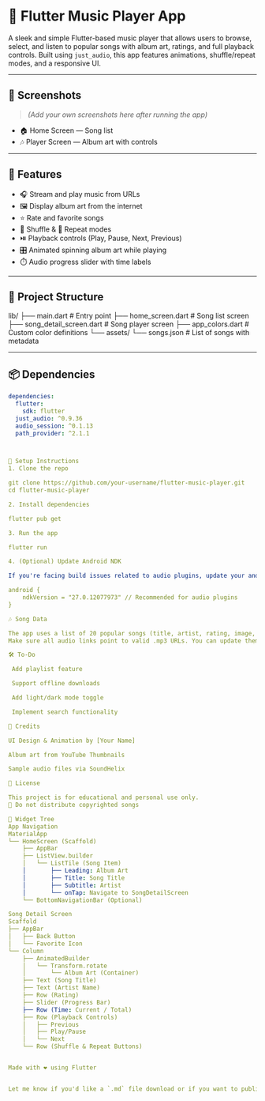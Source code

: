 # 🎵 Flutter Music Player App

A sleek and simple Flutter-based music player that allows users to browse, select, and listen to popular songs with album art, ratings, and full playback controls. Built using `just_audio`, this app features animations, shuffle/repeat modes, and a responsive UI.

---

## 📱 Screenshots

> _(Add your own screenshots here after running the app)_

- 🏠 Home Screen — Song list  
- 🎶 Player Screen — Album art with controls

---

## 🚀 Features

- 🎧 Stream and play music from URLs  
- 🖼️ Display album art from the internet  
- ⭐ Rate and favorite songs  
- 🔀 Shuffle & 🔁 Repeat modes  
- ⏯️ Playback controls (Play, Pause, Next, Previous)  
- 🎛️ Animated spinning album art while playing  
- ⏱️ Audio progress slider with time labels  

---

## 📂 Project Structure

lib/
├── main.dart # Entry point
├── home_screen.dart # Song list screen
├── song_detail_screen.dart # Song player screen
├── app_colors.dart # Custom color definitions
└── assets/
└── songs.json # List of songs with metadata


---

## 📦 Dependencies

```yaml
dependencies:
  flutter:
    sdk: flutter
  just_audio: ^0.9.36
  audio_session: ^0.1.13
  path_provider: ^2.1.1



🔧 Setup Instructions
1. Clone the repo

git clone https://github.com/your-username/flutter-music-player.git
cd flutter-music-player

2. Install dependencies

flutter pub get

3. Run the app

flutter run

4. (Optional) Update Android NDK

If you're facing build issues related to audio plugins, update your android/app/build.gradle.kts:

android {
    ndkVersion = "27.0.12077973" // Recommended for audio plugins
}

🎶 Song Data

The app uses a list of 20 popular songs (title, artist, rating, image, and audio URL).
Make sure all audio links point to valid .mp3 URLs. You can update them in assets/songs.json or directly in the code.

🛠 To-Do

 Add playlist feature

 Support offline downloads

 Add light/dark mode toggle

 Implement search functionality

🙌 Credits

UI Design & Animation by [Your Name]

Album art from YouTube Thumbnails

Sample audio files via SoundHelix

📜 License

This project is for educational and personal use only.
🚫 Do not distribute copyrighted songs

🧱 Widget Tree
App Navigation
MaterialApp
└── HomeScreen (Scaffold)
    ├── AppBar
    ├── ListView.builder
    │   └── ListTile (Song Item)
    │       ├── Leading: Album Art
    │       ├── Title: Song Title
    │       ├── Subtitle: Artist
    │       └── onTap: Navigate to SongDetailScreen
    └── BottomNavigationBar (Optional)

Song Detail Screen
Scaffold
├── AppBar
│   ├── Back Button
│   └── Favorite Icon
└── Column
    ├── AnimatedBuilder
    │   └── Transform.rotate
    │       └── Album Art (Container)
    ├── Text (Song Title)
    ├── Text (Artist Name)
    ├── Row (Rating)
    ├── Slider (Progress Bar)
    ├── Row (Time: Current / Total)
    ├── Row (Playback Controls)
    │   ├── Previous
    │   ├── Play/Pause
    │   └── Next
    └── Row (Shuffle & Repeat Buttons)


Made with ❤️ using Flutter


Let me know if you'd like a `.md` file download or if you want to publish it to a pub
```